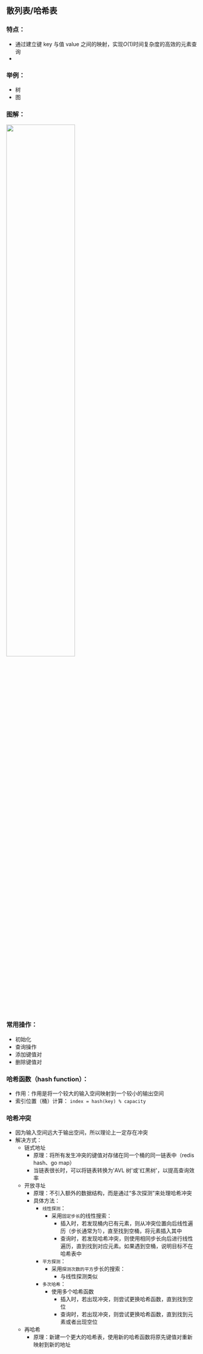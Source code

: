 ## 散列表/哈希表

### 特点：
* 通过建立键 key 与值 value 之间的映射，实现$O(1)$时间复杂度的高效的元素查询
* 

### 举例：
* 树
* 图
    
### 图解：
<img src="https://raw.staticdn.net/Navyum/imgbed/pic/IMG/c8a4e67d172ba7fc2845b8b0efde7a41.png" width =60% >

### 常用操作：
* 初始化
* 查询操作
* 添加键值对
* 删除键值对

### 哈希函数（hash function）：
* 作用：作用是将一个较大的输入空间映射到一个较小的输出空间
* 索引位置（桶）计算： `index = hash(key) % capacity`

### 哈希冲突
* 因为输入空间远大于输出空间，所以理论上一定存在冲突
* 解决方式：
    * 链式地址
        * 原理：将所有发生冲突的键值对存储在同一个桶的同一链表中（redis hash、go map）
        * 当链表很长时，可以将链表转换为'AVL 树'或'红黑树'，以提高查询效率
    * 开放寻址
        * 原理：不引入额外的数据结构，而是通过“多次探测”来处理哈希冲突
        * 具体方法：
            * `线性探测`：
                * 采用`固定步长`的线性搜索：
                    * 插入时，若发现桶内已有元素，则从冲突位置向后线性遍历（步长通常为1），直至找到空桶，将元素插入其中
                    * 查询时，若发现哈希冲突，则使用相同步长向后进行线性遍历，直到找到对应元素。如果遇到空桶，说明目标不在哈希表中
            * `平方探测`：
                * 采用`探测次数的平方`步长的搜索：
                    * 与线性探测类似
            * `多次哈希`：
                * 使用多个哈希函数
                    * 插入时，若出现冲突，则尝试更换哈希函数，直到找到空位
                    * 查询时，若出现冲突，则尝试更换哈希函数，直到找到元素或者出现空位
    * 再哈希
        * 原理：新建一个更大的哈希表，使用新的哈希函数将原先键值对重新映射到新的地址